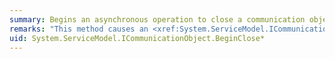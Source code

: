 ```yaml
---
summary: Begins an asynchronous operation to close a communication object.
remarks: "This method causes an <xref:System.ServiceModel.ICommunicationObject> to gracefully transition from the <xref:System.ServiceModel.CommunicationState> state to the <xref:System.ServiceModel.CommunicationState> state.  \n  \n Versions with and without an explicit timeout are provided."
uid: System.ServiceModel.ICommunicationObject.BeginClose*
---
```

